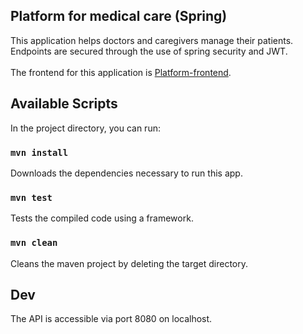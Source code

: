 ## Platform for medical care (Spring)
This application helps doctors and caregivers manage their patients.<br>
Endpoints are secured through the use of spring security and JWT.
<br><br>
The frontend for this application is [Platform-frontend](https://github.com/hsergiu/Platform-frontend).
## Available Scripts

In the project directory, you can run:

### `mvn install`

Downloads the dependencies necessary to run this app.<br>

### `mvn test`

Tests the compiled code using a framework.<br>

### `mvn clean`

Cleans the maven project by deleting the target directory.<br>

## Dev

The API is accessible via port 8080 on localhost.


